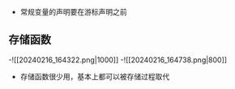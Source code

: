 - 常规变量的声明要在游标声明之前
## 存储函数
-![[20240216_164322.png|1000]]
-![[20240216_164738.png|800]]
- 存储函数很少用，基本上都可以被存储过程取代